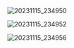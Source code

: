 ![20231115_234950](https://github.com/emaan-arshad/PfFall23/assets/142867477/cf6a9a15-7451-46dc-9623-5e795924f3b9)





![20231115_234952](https://github.com/emaan-arshad/PfFall23/assets/142867477/48c263f6-16b5-4f2c-9801-a6b29e500e57)





![20231115_234956](https://github.com/emaan-arshad/PfFall23/assets/142867477/161c2d44-ab42-4701-9b48-08ca639e72d6)
